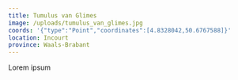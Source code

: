 ```yaml
---
title: Tumulus van Glimes
image: /uploads/tumulus_van_glimes.jpg
coords: '{"type":"Point","coordinates":[4.8328042,50.6767588]}'
location: Incourt
province: Waals-Brabant
---
```

Lorem ipsum